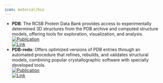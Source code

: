 ```yaml
---
icon: material/bio
---
```


- **PDB**: The RCSB Protein Data Bank provides access to experimentally determined 3D structures from the PDB archive and computed structure models, offering tools for exploration, visualization, and analysis.  
	[![Publication](https://img.shields.io/badge/Publication-Citations:29402-blue?style=for-the-badge&logo=bookstack)](https://doi.org/10.1093/nar/28.1.235)  
	[![Link](https://img.shields.io/badge/Link-online-brightgreen?style=for-the-badge&logo=cachet&logoColor=65FF8F)](https://www.rcsb.org/)  
- **PDB-redo**: Offers optimized versions of PDB entries through an automated procedure that refines, rebuilds, and validates structural models, combining popular crystallographic software with specially developed tools.  
	[![Publication](https://img.shields.io/badge/Publication-Citations:189-blue?style=for-the-badge&logo=bookstack)](https://doi.org/10.1107/s0907444911054515)  
	[![Link](https://img.shields.io/badge/Link-online-brightgreen?style=for-the-badge&logo=cachet&logoColor=65FF8F)](https://pdb-redo.eu/)  
